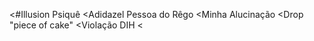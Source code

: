 <#Illusion Psiquê
<Adidazel Pessoa do Rêgo 
<Minha Alucinação
<Drop "piece of cake"
<Violação DIH
<
